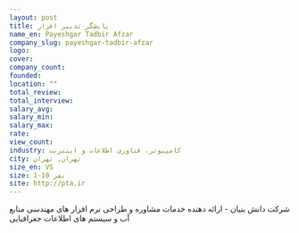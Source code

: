 ```yaml
---
layout: post
title: پایشگر تدبیر افزار
name_en: Payeshgar Tadbir Afzar
company_slug: payeshgar-tadbir-afzar
logo: 
cover: 
company_count:
founded:
location: ""
total_review: 
total_interview: 
salary_avg: 
salary_min: 
salary_max: 
rate: 
view_count: 
industry: کامپیوتر، فناوری اطلاعات و اینترنت
city: تهران, تهران
size_en: VS
size: 1-10 نفر
site: http://pta.ir
---
```


شرکت دانش بنیان - ارائه دهنده خدمات مشاوره و طراحی نرم افزار های مهندسی منابع آب و سیستم های اطلاعات جغرافیایی
